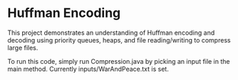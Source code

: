 # Huffman Encoding

This project demonstrates an understanding of Huffman encoding and decoding using priority queues, heaps, and file reading/writing to compress large files.

To run this code, simply run Compression.java by picking an input file in the main method. Currently inputs/WarAndPeace.txt is set.
